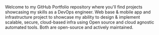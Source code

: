 Welcome to my GitHub Portfolio repository where you'll find projects showcasing my skills as a DevOps engineer. Web base & mobile app and infrastructure project to showcase my ability to design & implement scalable, secure, cloud-based infra using Open source and cloud agnostic automated tools. Both are open-source and actively maintained.
